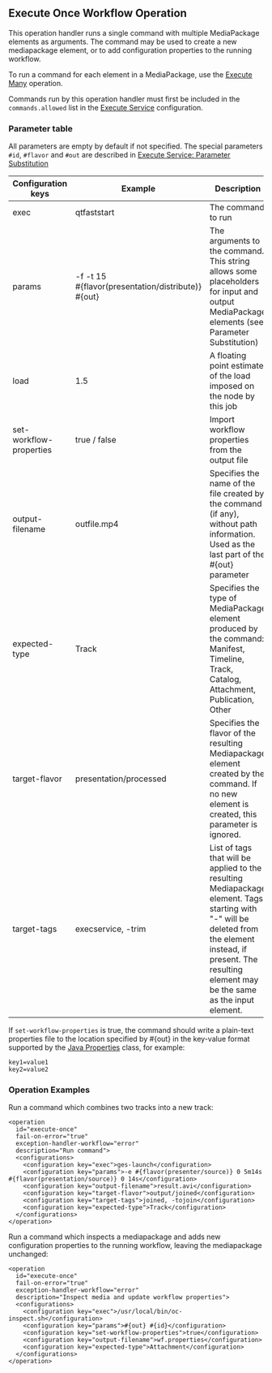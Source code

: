 Execute Once Workflow Operation
-------------------------------

This operation handler runs a single command with multiple MediaPackage elements as arguments. The command
may be used to create a new mediapackage element, or to add configuration properties to the running workflow.

To run a command for each element in a MediaPackage, use the [Execute Many](execute-many-woh.md) operation.

Commands run by this operation handler must first be included in the `commands.allowed` list in the 
[Execute Service](../modules/execute.md#service-configuration) configuration.

### Parameter table

All parameters are empty by default if not specified. The special parameters `#id`, `#flavor` and `#out` are described
in [Execute Service: Parameter Substitution](../modules/execute.md#parameter-substitution)

|Configuration keys|Example    |Description       |Required?|
|------------------|-----------|------------------|---------|
|exec              |qtfaststart|The command to run|Yes      |
|params            |-f -t 15 <nobr>#{flavor(presentation/distribute)}</nobr> #{out}|The arguments to the command. This string allows some placeholders for input and output MediaPackage elements (see Parameter Substitution)|Yes|
|load              |1.5|A floating point estimate of the load imposed on the node by this job|No|
|set-workflow-properties|true / false|Import workflow properties from the output file|No
|output-filename   |outfile.mp4|Specifies the name of the file created by the command (if any), without path information. Used as the last part of the #{out} parameter|No|
|expected-type     |Track|Specifies the type of MediaPackage element produced by the command: Manifest, Timeline, Track, Catalog, Attachment, Publication, Other|Required if output- filename is present|
|target-flavor     |presentation/processed|Specifies the flavor of the resulting Mediapackage element created by the command. If no new element is created, this parameter is ignored.|Required if output- filename is present|
|target-tags       |execservice, -trim|List of tags that will be applied to the resulting Mediapackage element. Tags starting with "-" will be deleted from the element instead, if present. The resulting element may be the same as the input element.|No|

If `set-workflow-properties` is true, the command should write a plain-text properties file to the location specified by
#{out} in the key-value format supported by the [Java
Properties](http://docs.oracle.com/javase/8/docs/api/java/util/Properties.html#load-java.io.Reader-) class, for example:

````
key1=value1
key2=value2
````

### Operation Examples

Run a command which combines two tracks into a new track:

````
<operation
  id="execute-once"
  fail-on-error="true"
  exception-handler-workflow="error"
  description="Run command">
  <configurations>
    <configuration key="exec">ges-launch</configuration>
    <configuration key="params">-e #{flavor(presenter/source)} 0 5m14s #{flavor(presentation/source)} 0 14s</configuration>
    <configuration key="output-filename">result.avi</configuration>
    <configuration key="target-flavor">output/joined</configuration>
    <configuration key="target-tags">joined, -tojoin</configuration>
    <configuration key="expected-type">Track</configuration>
  </configurations>
</operation>
````

Run a command which inspects a mediapackage and adds new configuration properties to the running workflow, leaving the
mediapackage unchanged:

````
<operation
  id="execute-once"
  fail-on-error="true"
  exception-handler-workflow="error"
  description="Inspect media and update workflow properties">
  <configurations>
    <configuration key="exec">/usr/local/bin/oc-inspect.sh</configuration>
    <configuration key="params">#{out} #{id}</configuration>
    <configuration key="set-workflow-properties">true</configuration>
    <configuration key="output-filename">wf.properties</configuration>
    <configuration key="expected-type">Attachment</configuration>
  </configurations>
</operation>
````
